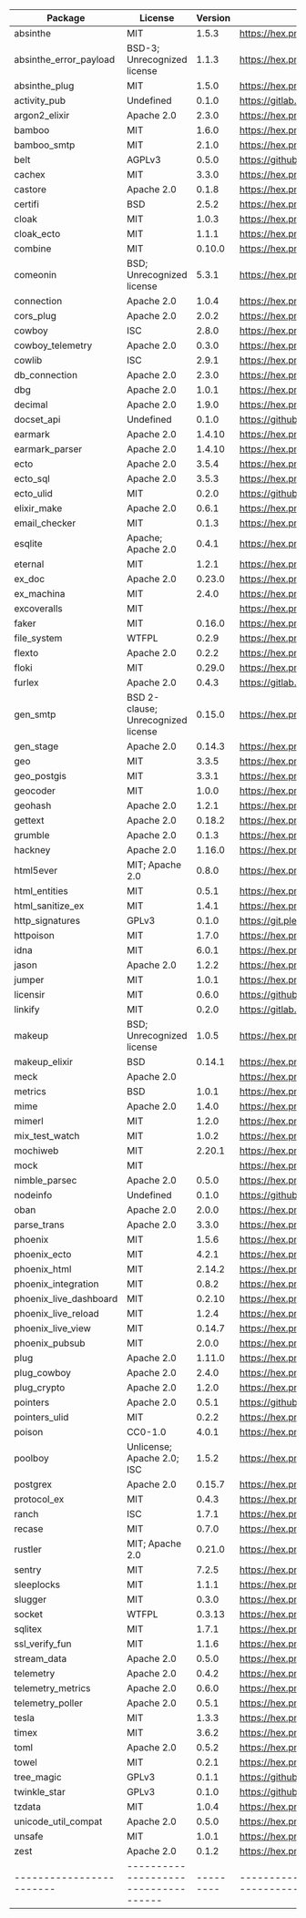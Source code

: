 
| Package                | License                            | Version | Link                                                   |
|------------------------|------------------------------------|---------|--------------------------------------------------------|
| absinthe               | MIT                                | 1.5.3   | https://hex.pm/packages/absinthe                       |
| absinthe_error_payload | BSD-3; Unrecognized license        | 1.1.3   | https://hex.pm/packages/absinthe_error_payload         |
| absinthe_plug          | MIT                                | 1.5.0   | https://hex.pm/packages/absinthe_plug                  |
| activity_pub           | Undefined                          | 0.1.0   | https://gitlab.com/CommonsPub/activitypub              |
| argon2_elixir          | Apache 2.0                         | 2.3.0   | https://hex.pm/packages/argon2_elixir                  |
| bamboo                 | MIT                                | 1.6.0   | https://hex.pm/packages/bamboo                         |
| bamboo_smtp            | MIT                                | 2.1.0   | https://hex.pm/packages/bamboo_smtp                    |
| belt                   | AGPLv3                             | 0.5.0   | https://github.com/commonspub/belt                     |
| cachex                 | MIT                                | 3.3.0   | https://hex.pm/packages/cachex                         |
| castore                | Apache 2.0                         | 0.1.8   | https://hex.pm/packages/castore                        |
| certifi                | BSD                                | 2.5.2   | https://hex.pm/packages/certifi                        |
| cloak                  | MIT                                | 1.0.3   | https://hex.pm/packages/cloak                          |
| cloak_ecto             | MIT                                | 1.1.1   | https://hex.pm/packages/cloak_ecto                     |
| combine                | MIT                                | 0.10.0  | https://hex.pm/packages/combine                        |
| comeonin               | BSD; Unrecognized license          | 5.3.1   | https://hex.pm/packages/comeonin                       |
| connection             | Apache 2.0                         | 1.0.4   | https://hex.pm/packages/connection                     |
| cors_plug              | Apache 2.0                         | 2.0.2   | https://hex.pm/packages/cors_plug                      |
| cowboy                 | ISC                                | 2.8.0   | https://hex.pm/packages/cowboy                         |
| cowboy_telemetry       | Apache 2.0                         | 0.3.0   | https://hex.pm/packages/cowboy_telemetry               |
| cowlib                 | ISC                                | 2.9.1   | https://hex.pm/packages/cowlib                         |
| db_connection          | Apache 2.0                         | 2.3.0   | https://hex.pm/packages/db_connection                  |
| dbg                    | Apache 2.0                         | 1.0.1   | https://hex.pm/packages/dbg                            |
| decimal                | Apache 2.0                         | 1.9.0   | https://hex.pm/packages/decimal                        |
| docset_api             | Undefined                          | 0.1.0   | https://github.com/mayel/hexdocs_docset_api.git        |
| earmark                | Apache 2.0                         | 1.4.10  | https://hex.pm/packages/earmark                        |
| earmark_parser         | Apache 2.0                         | 1.4.10  | https://hex.pm/packages/earmark_parser                 |
| ecto                   | Apache 2.0                         | 3.5.4   | https://hex.pm/packages/ecto                           |
| ecto_sql               | Apache 2.0                         | 3.5.3   | https://hex.pm/packages/ecto_sql                       |
| ecto_ulid              | MIT                                | 0.2.0   | https://github.com/irresponsible/ecto-ulid             |
| elixir_make            | Apache 2.0                         | 0.6.1   | https://hex.pm/packages/elixir_make                    |
| email_checker          | MIT                                | 0.1.3   | https://hex.pm/packages/email_checker                  |
| esqlite                | Apache; Apache 2.0                 | 0.4.1   | https://hex.pm/packages/esqlite                        |
| eternal                | MIT                                | 1.2.1   | https://hex.pm/packages/eternal                        |
| ex_doc                 | Apache 2.0                         | 0.23.0  | https://hex.pm/packages/ex_doc                         |
| ex_machina             | MIT                                | 2.4.0   | https://hex.pm/packages/ex_machina                     |
| excoveralls            | MIT                                |         | https://hex.pm/packages/excoveralls                    |
| faker                  | MIT                                | 0.16.0  | https://hex.pm/packages/faker                          |
| file_system            | WTFPL                              | 0.2.9   | https://hex.pm/packages/file_system                    |
| flexto                 | Apache 2.0                         | 0.2.2   | https://hex.pm/packages/flexto                         |
| floki                  | MIT                                | 0.29.0  | https://hex.pm/packages/floki                          |
| furlex                 | Apache 2.0                         | 0.4.3   | https://gitlab.com/CommonsPub/furlex                   |
| gen_smtp               | BSD 2-clause; Unrecognized license | 0.15.0  | https://hex.pm/packages/gen_smtp                       |
| gen_stage              | Apache 2.0                         | 0.14.3  | https://hex.pm/packages/gen_stage                      |
| geo                    | MIT                                | 3.3.5   | https://hex.pm/packages/geo                            |
| geo_postgis            | MIT                                | 3.3.1   | https://hex.pm/packages/geo_postgis                    |
| geocoder               | MIT                                | 1.0.0   | https://hex.pm/packages/geocoder                       |
| geohash                | Apache 2.0                         | 1.2.1   | https://hex.pm/packages/geohash                        |
| gettext                | Apache 2.0                         | 0.18.2  | https://hex.pm/packages/gettext                        |
| grumble                | Apache 2.0                         | 0.1.3   | https://hex.pm/packages/grumble                        |
| hackney                | Apache 2.0                         | 1.16.0  | https://hex.pm/packages/hackney                        |
| html5ever              | MIT; Apache 2.0                    | 0.8.0   | https://hex.pm/packages/html5ever                      |
| html_entities          | MIT                                | 0.5.1   | https://hex.pm/packages/html_entities                  |
| html_sanitize_ex       | MIT                                | 1.4.1   | https://hex.pm/packages/html_sanitize_ex               |
| http_signatures        | GPLv3                              | 0.1.0   | https://git.pleroma.social/pleroma/http_signatures.git |
| httpoison              | MIT                                | 1.7.0   | https://hex.pm/packages/httpoison                      |
| idna                   | MIT                                | 6.0.1   | https://hex.pm/packages/idna                           |
| jason                  | Apache 2.0                         | 1.2.2   | https://hex.pm/packages/jason                          |
| jumper                 | MIT                                | 1.0.1   | https://hex.pm/packages/jumper                         |
| licensir               | MIT                                | 0.6.0   | https://github.com/mayel/licensir                      |
| linkify                | MIT                                | 0.2.0   | https://gitlab.com/CommonsPub/linkify.git              |
| makeup                 | BSD; Unrecognized license          | 1.0.5   | https://hex.pm/packages/makeup                         |
| makeup_elixir          | BSD                                | 0.14.1  | https://hex.pm/packages/makeup_elixir                  |
| meck                   | Apache 2.0                         |         | https://hex.pm/packages/meck                           |
| metrics                | BSD                                | 1.0.1   | https://hex.pm/packages/metrics                        |
| mime                   | Apache 2.0                         | 1.4.0   | https://hex.pm/packages/mime                           |
| mimerl                 | MIT                                | 1.2.0   | https://hex.pm/packages/mimerl                         |
| mix_test_watch         | MIT                                | 1.0.2   | https://hex.pm/packages/mix_test_watch                 |
| mochiweb               | MIT                                | 2.20.1  | https://hex.pm/packages/mochiweb                       |
| mock                   | MIT                                |         | https://hex.pm/packages/mock                           |
| nimble_parsec          | Apache 2.0                         | 0.5.0   | https://hex.pm/packages/nimble_parsec                  |
| nodeinfo               | Undefined                          | 0.1.0   | https://github.com/voxpub/nodeinfo                     |
| oban                   | Apache 2.0                         | 2.0.0   | https://hex.pm/packages/oban                           |
| parse_trans            | Apache 2.0                         | 3.3.0   | https://hex.pm/packages/parse_trans                    |
| phoenix                | MIT                                | 1.5.6   | https://hex.pm/packages/phoenix                        |
| phoenix_ecto           | MIT                                | 4.2.1   | https://hex.pm/packages/phoenix_ecto                   |
| phoenix_html           | MIT                                | 2.14.2  | https://hex.pm/packages/phoenix_html                   |
| phoenix_integration    | MIT                                | 0.8.2   | https://hex.pm/packages/phoenix_integration            |
| phoenix_live_dashboard | MIT                                | 0.2.10  | https://hex.pm/packages/phoenix_live_dashboard         |
| phoenix_live_reload    | MIT                                | 1.2.4   | https://hex.pm/packages/phoenix_live_reload            |
| phoenix_live_view      | MIT                                | 0.14.7  | https://hex.pm/packages/phoenix_live_view              |
| phoenix_pubsub         | MIT                                | 2.0.0   | https://hex.pm/packages/phoenix_pubsub                 |
| plug                   | Apache 2.0                         | 1.11.0  | https://hex.pm/packages/plug                           |
| plug_cowboy            | Apache 2.0                         | 2.4.0   | https://hex.pm/packages/plug_cowboy                    |
| plug_crypto            | Apache 2.0                         | 1.2.0   | https://hex.pm/packages/plug_crypto                    |
| pointers               | Apache 2.0                         | 0.5.1   | https://github.com/commonspub/pointers.git             |
| pointers_ulid          | MIT                                | 0.2.2   | https://hex.pm/packages/pointers_ulid                  |
| poison                 | CC0-1.0                            | 4.0.1   | https://hex.pm/packages/poison                         |
| poolboy                | Unlicense; Apache 2.0; ISC         | 1.5.2   | https://hex.pm/packages/poolboy                        |
| postgrex               | Apache 2.0                         | 0.15.7  | https://hex.pm/packages/postgrex                       |
| protocol_ex            | MIT                                | 0.4.3   | https://hex.pm/packages/protocol_ex                    |
| ranch                  | ISC                                | 1.7.1   | https://hex.pm/packages/ranch                          |
| recase                 | MIT                                | 0.7.0   | https://hex.pm/packages/recase                         |
| rustler                | MIT; Apache 2.0                    | 0.21.0  | https://hex.pm/packages/rustler                        |
| sentry                 | MIT                                | 7.2.5   | https://hex.pm/packages/sentry                         |
| sleeplocks             | MIT                                | 1.1.1   | https://hex.pm/packages/sleeplocks                     |
| slugger                | MIT                                | 0.3.0   | https://hex.pm/packages/slugger                        |
| socket                 | WTFPL                              | 0.3.13  | https://hex.pm/packages/socket                         |
| sqlitex                | MIT                                | 1.7.1   | https://hex.pm/packages/sqlitex                        |
| ssl_verify_fun         | MIT                                | 1.1.6   | https://hex.pm/packages/ssl_verify_fun                 |
| stream_data            | Apache 2.0                         | 0.5.0   | https://hex.pm/packages/stream_data                    |
| telemetry              | Apache 2.0                         | 0.4.2   | https://hex.pm/packages/telemetry                      |
| telemetry_metrics      | Apache 2.0                         | 0.6.0   | https://hex.pm/packages/telemetry_metrics              |
| telemetry_poller       | Apache 2.0                         | 0.5.1   | https://hex.pm/packages/telemetry_poller               |
| tesla                  | MIT                                | 1.3.3   | https://hex.pm/packages/tesla                          |
| timex                  | MIT                                | 3.6.2   | https://hex.pm/packages/timex                          |
| toml                   | Apache 2.0                         | 0.5.2   | https://hex.pm/packages/toml                           |
| towel                  | MIT                                | 0.2.1   | https://hex.pm/packages/towel                          |
| tree_magic             | GPLv3                              | 0.1.1   | https://github.com/commonspub/tree_magic.ex            |
| twinkle_star           | GPLv3                              | 0.1.0   | https://github.com/commonspub/twinkle_star             |
| tzdata                 | MIT                                | 1.0.4   | https://hex.pm/packages/tzdata                         |
| unicode_util_compat    | Apache 2.0                         | 0.5.0   | https://hex.pm/packages/unicode_util_compat            |
| unsafe                 | MIT                                | 1.0.1   | https://hex.pm/packages/unsafe                         |
| zest                   | Apache 2.0                         | 0.1.2   | https://hex.pm/packages/zest                           |
|------------------------|------------------------------------|---------|--------------------------------------------------------|
